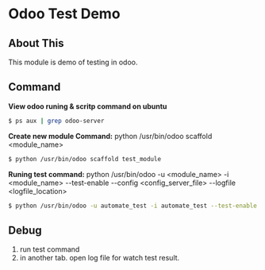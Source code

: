 # Odoo Test Demo

## About This
This module is demo of testing in odoo.

## Command

**View odoo runing & scritp command on ubuntu**
```bash
$ ps aux | grep odoo-server
```

**Create new module Command:** python /usr/bin/odoo scaffold <module_name>
```bash
$ python /usr/bin/odoo scaffold test_module
```

**Runing test command:** python /usr/bin/odoo -u <module_name> -i <module_name> --test-enable --config <config_server_file> --logfile <logfile_location>
```bash
$ python /usr/bin/odoo -u automate_test -i automate_test --test-enable --config /etc/odoo/odoo.conf  --logfile /var/log/odoo/odoo-server.log
```


## Debug
1. run test command
2. in another tab. open log file for watch test result.

